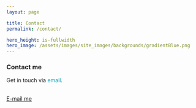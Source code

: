 ```yaml
---
layout: page

title: Contact
permalink: /contact/

hero_height: is-fullwidth
hero_image: /assets/images/site_images/backgrounds/gradientBlue.png
---
```


### Contact me

Get in touch via <a href="mailto:josesolorzano689@gmail.com" style="text-decoration: none; color:#039fb9">email</a>.
<br><br>

<a href="mailto:josesolorzano689@gmail.com" class="button is-normal is-responsive is-outlined">
E-mail me
</a>